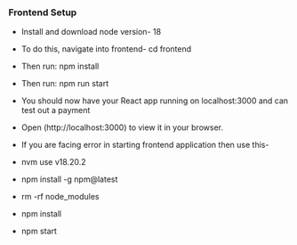 
### Frontend Setup

- Install and download node version- 18 
- To do this, navigate into frontend- cd frontend
- Then run: npm install
- Then run: npm run start
- You should now have your React app running on localhost:3000 and can test out a payment
- Open (http://localhost:3000) to view it in your browser.

- If you are facing error in starting frontend application then use this-
- nvm use  v18.20.2
- npm install -g npm@latest
- rm -rf node_modules
- npm install
- npm start

